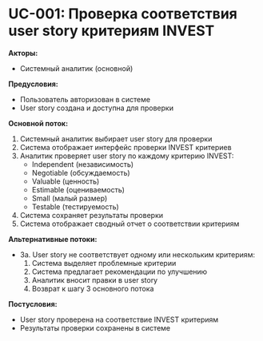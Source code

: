 # UC-001: Проверка соответствия user story критериям INVEST

**Акторы:**  
- Системный аналитик (основной)

**Предусловия:**  
- Пользователь авторизован в системе
- User story создана и доступна для проверки

**Основной поток:**  
1. Системный аналитик выбирает user story для проверки
2. Система отображает интерфейс проверки INVEST критериев
3. Аналитик проверяет user story по каждому критерию INVEST:
   - Independent (независимость)
   - Negotiable (обсуждаемость)
   - Valuable (ценность)
   - Estimable (оцениваемость)
   - Small (малый размер)
   - Testable (тестируемость)
4. Система сохраняет результаты проверки
5. Система отображает сводный отчет о соответствии критериям

**Альтернативные потоки:**  
- 3a. User story не соответствует одному или нескольким критериям:
  1. Система выделяет проблемные критерии
  2. Система предлагает рекомендации по улучшению
  3. Аналитик вносит правки в user story
  4. Возврат к шагу 3 основного потока

**Постусловия:**  
- User story проверена на соответствие INVEST критериям
- Результаты проверки сохранены в системе
